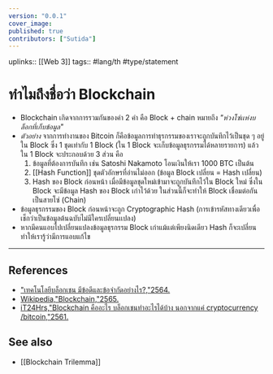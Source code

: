 ```yaml
---
version: "0.0.1"
cover_image:
published: true
contributors: ["Sutida"]
---
```

uplinks:: [[Web 3]]
tags:: #lang/th #type/statement

# ทำไมถึงชื่อว่า Blockchain
- Blockchain เกิดจากการรวมกันของคำ 2 คำ คือ Block  + chain หมายถึง 
 *"ห่วงโซ่เเห่งบล็อกที่เก็บข้อมูล"*  
 - *ตัวอย่าง* จากการทำงานของ Bitcoin ก็คือข้อมูลการทำธุรกรรมของเราจะถูกบันทึกไว้เป็นชุด ๆ อยู่ใน Block  ซึ่ง 1 ชุดเท่ากับ 1 Block (ใน 1 Block จะเก็บข้อมูลธุรกรรมได้หลายรายการ) แล้วใน 1 Block จะประกอบด้วย 3 ส่วน คือ
	 1. ข้อมูลที่ต้องการบันทึก เช่น Satoshi Nakamoto โอนเงินให้เรา 1000 BTC เป็นต้น
	 2. [[Hash Function]] ชุดตัวอักษรที่อ่านไม่ออก (ข้อมูล Block เปลี่ยน = Hash เปลี่ยน)
	 3. Hash ของ Block ก่อนหน้า เมื่อมีข้อมูลชุดใหม่เข้ามาจะถูกบันทึกไว้ใน Block ใหม่ ซึ่งใน Block จะมีข้อมูล Hash ของ Block เก่าไว้ด้วย ในส่วนนี้ก็จะทำให้ Block เชื่อมต่อกันเป็นสายโซ่ (Chain)
-  ข้อมูลธุรกรรมของ Block ก่อนหน้าจะถูก Cryptographic Hash (การเข้ารหัสทางเดียวเพื่อเช็กว่าเป็นข้อมูลต้นฉบับไม่มีใครเปลี่ยนเเปลง)
- หากมีคนแอบไปเปลี่ยนแปลงข้อมูลธุรกรรม Block เก่าแม้แต่เพียงนิดเดียว Hash ก็จะเปลี่ยนทำให้เรารู้ว่ามีการแอบแก้ไข

---
## References
- ["เทคโนโลยีบล็อกเชน มีข้อดีและข้อจำกัดอย่างไร?,"2564.](https://www.bitkub.com/blog/blockchain-142baeb2db28)
- [Wikipedia,"Blockchain,"2565.](https://th.wikipedia.org/wiki/%E0%B8%9A%E0%B8%A5%E0%B9%87%E0%B8%AD%E0%B8%81%E0%B9%80%E0%B8%8A%E0%B8%99)
- [iT24Hrs,"Blockchain คืออะไร บล็อกเชนทำอะไรได้บ้าง นอกจากแค่ cryptocurrency /bitcoin,"2561.](https://youtu.be/2oaLjzx6tZY)

## See also
- [[Blockchain Trilemma]]
